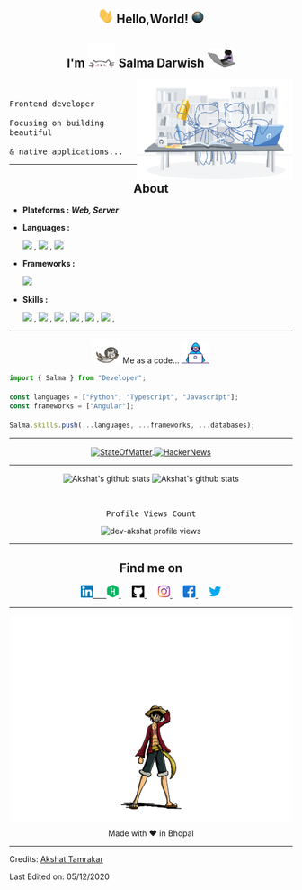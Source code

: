 <h2 align="center">
  <img alt="Hello" src="https://raw.githubusercontent.com/dev-akshat/archive/main/images/gifs/others/Hi.gif" width="29px"> 
  Hello,World!
  <img alt="Earth" src="https://raw.githubusercontent.com/dev-akshat/archive/main/images/gifs/others/earth.gif" width="24px"/>
</h2>

<h2 align="center">
    I'm
    <img alt="popup_cat" src="https://raw.githubusercontent.com/dev-akshat/archive/main/images/gifs/others/giphy.webp" width="50">
    Salma Darwish
    <img alt="dev_cat" src="https://raw.githubusercontent.com/dev-akshat/archive/main/images/gifs/others/dev_cat.gif" width="50"> 
</h2>

<img width="55%" align="right" alt="Bootcamp" src="https://raw.githubusercontent.com/dev-akshat/archive/main/images/svgs/full/workbench.svg"/>

<p align="left">
  <samp>
    <br><br>
    Frontend developer
    <br><br>
    Focusing on building beautiful
    <br><br> 
    & native applications...
  </samp>
</p>

<hr/>

<h2 align="center">About</h2>

- **Plateforms :** **_Web, Server_**
- **Languages :**

    <img src="https://img.shields.io/badge/typescript%20-%23007ACC.svg?&style=for-the-badge&logo=typescript&logoColor=white"/> , 
    <img src="https://img.shields.io/badge/javascript%20-%23323330.svg?&style=for-the-badge&logo=javascript&logoColor=%23F7DF1E"/> , 
    <img src="https://img.shields.io/badge/python%20-%2300599C.svg?&style=for-the-badge&logo=c%2B%2B&ogoColor=white"/>

- **Frameworks :** 

    <img src="https://img.shields.io/badge/angular%20-%23DD0031.svg?&style=for-the-badge&logo=angular&logoColor=white"/>
 
 - **Skills :** 

    <img src="https://img.shields.io/badge/HTML-239120?style=for-the-badge&logo=html5&logoColor=white"/> ,
    <img src="https://img.shields.io/badge/HTML5-E34F26?style=for-the-badge&logo=html5&logoColor=white"/> ,
    <img src="https://img.shields.io/badge/CSS-239120?&style=for-the-badge&logo=css3&logoColor=white"/> ,
    <img src="https://img.shields.io/badge/Sass-CC6699?style=for-the-badge&logo=sass&logoColor=white"/> , 
    <img src="https://img.shields.io/badge/Bootstrap-563D7C?style=for-the-badge&logo=bootstrap&logoColor=white"/> ,
    <img src="https://img.shields.io/badge/jQuery-0769AD?style=for-the-badge&logo=jquery&logoColor=white"/> ,


<hr/>

<p align="center">
  <img src="https://raw.githubusercontent.com/dev-akshat/archive/main/images/gifs/others/astro_cat.webp" width="50">
  Me as a code... 
  <img src="https://raw.githubusercontent.com/dev-akshat/archive/main/images/gifs/others/dev_boy.gif" width="50">
</p>

```javascript
import { Salma } from "Developer";

const languages = ["Python", "Typescript", "Javascript"];
const frameworks = ["Angular"];

Salma.skills.push(...languages, ...frameworks, ...databases);
```

<hr/>

<p align="center">
  <a href="https://github.com/dev-akshat/state-of-matter">
    <img align="center" alt="StateOfMatter" src="https://github-readme-stats.vercel.app/api/pin/?username=dev-akshat&repo=state-of-matter" />
  </a>
  <a href="https://github.com/dev-akshat/HackerNews">
    <img align="center" alt="HackerNews" src="https://github-readme-stats.vercel.app/api/pin/?username=dev-akshat&repo=HackerNews" />
  </a>
</p>

<hr/>

<p align="center">
  <img align="center" alt="Akshat's github stats" src="https://github-readme-stats.anuraghazra1.vercel.app/api?username=dev-akshat&show_icons=true&include_all_commits=true&bg_color=30,434343,000000&title_color=fe428e&text_color=f1f1eb"  />
  <img align="center" alt="Akshat's github stats" src="https://github-readme-stats.anuraghazra1.vercel.app/api/top-langs/?username=dev-akshat&layout=compact&langs_count=10&hide=html,css&bg_color=30,000000,434343&title_color=fe428e&text_color=f1f1eb" />
</p>

<br/>

<p align="center"> 
  <samp>
    Profile Views Count
  </samp>
</p>

<p align="center"> 
  <img src="https://profile-counter.glitch.me/dev-akshat/count.svg" alt="dev-akshat profile views" /> 
</p>

<hr/>

<h2 align="center">Find me on</h2>

<p align="center">

  <a href="https://www.linkedin.com/in/akshat-tamrakar">
    <img  alt="Linkedin" width="22px" src="https://raw.githubusercontent.com/dev-akshat/archive/main/images/svgs/social_media/linkedin.svg"/>
  &nbsp&nbsp&nbsp&nbsp
  <a href="https://www.hackerrank.com/dev_akshat">
    <img  alt="HackerRank" width="22px" src="https://raw.githubusercontent.com/dev-akshat/archive/main/images/svgs/social_media/hacker_rank.svg"/>
  </a>
  &nbsp&nbsp&nbsp&nbsp
  <a href="https://github.com/dev-akshat">
    <img alt="GitHub" width="22px" src="https://raw.githubusercontent.com/dev-akshat/archive/main/images/svgs/social_media/github.svg"/>
  </a>
  &nbsp&nbsp&nbsp&nbsp
  <a href="https://www.instagram.com/a.k.s.h.a.t">
    <img  alt="Instagram" width="22px" src="https://raw.githubusercontent.com/dev-akshat/archive/main/images/svgs/social_media/instagram.svg"/>
  </a>
  &nbsp&nbsp&nbsp&nbsp
  <a href="https://www.facebook.com/i.am.akshat.tamrakar">
    <img alt="Facebook" width="22px" src="https://raw.githubusercontent.com/dev-akshat/archive/main/images/svgs/social_media/facebook.svg"/>
  </a>
  &nbsp&nbsp&nbsp&nbsp
  <a href="https://twitter.com/AkshatTamraka12">
    <img alt="Twitter" width="22px" src="https://raw.githubusercontent.com/dev-akshat/archive/main/images/svgs/social_media/twitter.svg"/>
  </a>

</p>

<hr/>

<p align="center">
  <img align="center" alt="OnePiece_Luffy" src="https://raw.githubusercontent.com/dev-akshat/archive/main/images/gifs/anime/luffy.gif"/>
</p>

<p align="center">
  Made with ❤️ in Bhopal
</p>

-----
Credits: [Akshat Tamrakar](https://github.com/dev-akshat)

Last Edited on: 05/12/2020
